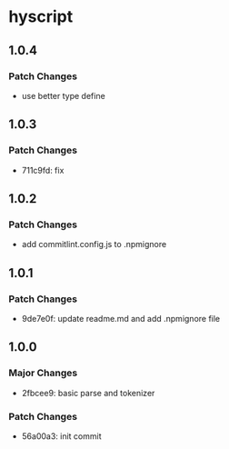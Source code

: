 # hyscript

## 1.0.4

### Patch Changes

- use better type define

## 1.0.3

### Patch Changes

- 711c9fd: fix

## 1.0.2

### Patch Changes

- add commitlint.config.js to .npmignore

## 1.0.1

### Patch Changes

- 9de7e0f: update readme.md and add .npmignore file

## 1.0.0

### Major Changes

- 2fbcee9: basic parse and tokenizer

### Patch Changes

- 56a00a3: init commit
